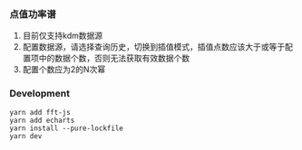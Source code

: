 ### 点值功率谱
1. 目前仅支持kdm数据源
2. 配置数据源，请选择查询历史，切换到插值模式，插值点数应该大于或等于配置项中的数据个数，否则无法获取有效数据个数
3. 配置个数应为2的N次幂

### Development
```
yarn add fft-js
yarn add echarts
yarn install --pure-lockfile
yarn dev
```